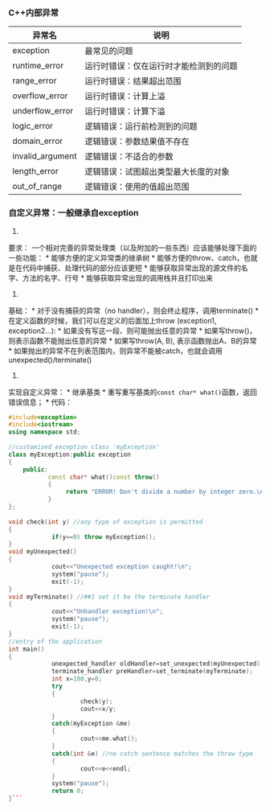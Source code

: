 ### C++内部异常
| 异常名 | 说明 |
| -- | -- |
| exception | 最常见的问题 |
| runtime_error | 运行时错误：仅在运行时才能检测到的问题 |
| range_error | 运行时错误：结果超出范围 |
| overflow_error | 运行时错误：计算上溢 |
| underflow_error | 运行时错误：计算下溢 |
| logic_error | 逻辑错误：运行前检测到的问题 |
| domain_error | 逻辑错误：参数结果值不存在 |
| invalid_argument | 逻辑错误：不适合的参数 |
| length_error | 逻辑错误：试图超出类型最大长度的对象 |
| out_of_range | 逻辑错误：使用的值超出范围 |


### 自定义异常：一般继承自exception

1. 
要求：
一个相对完善的异常处理类（以及附加的一些东西）应该能够处理下面的一些功能：
    * 
能够方便的定义异常类的继承树
    * 
 能够方便的throw、catch，也就是在代码中捕获、处理代码的部分应该更短
    * 
能够获取异常出现的源文件的名字、方法的名字、行号
    * 
能够获取异常出现的调用栈并且打印出来

1. 
基础：
    * 
对于没有捕获的异常（no handler），则会终止程序，调用terminate()
    * 
在定义函数的时候，我们可以在定义的后面加上throw (exception1, exception2…):
        * 
如果没有写这一段、则可能抛出任意的异常
        * 
如果写throw()，则表示函数不能抛出任意的异常
        * 
如果写throw(A, B), 表示函数抛出A、B的异常
    * 
如果抛出的异常不在列表范围内，则异常不能被catch，也就会调用unexpected()/terminate()

1. 
实现自定义异常：
    * 
继承基类
    * 
重写重写基类的```const char* what()```函数，返回错误信息；
    * 
代码：
```C++
#include<exception>    
#include<iostream>    
using namespace std;    
　
//customized exception class 'myException'    
class myException:public exception    
{    
    public:    
           const char* what()const throw()    
           {    
                return "ERROR! Don't divide a number by integer zero.\n";    
           }        
};    
　
void check(int y) //any type of exception is permitted    
{    
            if(y==0) throw myException();    
}    
void myUnexpected()    
{    
            cout<<"Unexpected exception caught!\n";    
            system("pause");    
            exit(-1);    
}    
void myTerminate() //##1 set it be the terminate handler    
{    
            cout<<"Unhandler exception!\n";    
            system("pause");    
            exit(-1);    
}    
//entry of the application    
int main()    
{    
            unexpected_handler oldHandler=set_unexpected(myUnexpected);    
            terminate_handler preHandler=set_terminate(myTerminate);    
            int x=100,y=0;    
            try    
            {    
                    check(y);    
                    cout<<x/y;    
            }    
            catch(myException &me)
            {
                    cout<<me.what();
            }
            catch(int &e) //no catch sentence matches the throw type    
            {    
                    cout<<e<<endl;    
            }    
            system("pause");    
            return 0;    
}```